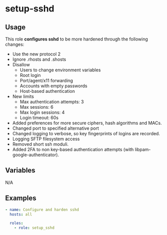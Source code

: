 # setup-sshd

## Usage

This role **configures sshd** to be more hardened through the following changes:

- Use the new protocol 2
- Ignore .rhosts and .shosts
- Disallow
  - Users to change environment variables
  - Root login
  - Port/agent/x11 forwarding
  - Accounts with empty passwords
  - Host-based authentication
- New limits
  - Max authentication attempts: 3
  - Max sessions: 6
  - Max login sessions: 4
  - Login timeout: 60s
- Added preferences for more secure ciphers, hash algorithms and MACs.
- Changed port to specified alternative port
- Changed logging to verbose, so key fingerprints of logins are recorded.
- Logging SFTP filesystem access
- Removed short ssh moduli.
- Added 2FA to non key-based authentication attempts (with
  libpam-google-authenticator).

## Variables

N/A

## Examples

```yml
- name: Configure and harden sshd
  hosts: all

  roles:
    - role: setup_sshd
```
